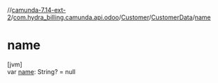 //[camunda-7.14-ext-2](../../../../index.md)/[com.hydra_billing.camunda.api.odoo](../../index.md)/[Customer](../index.md)/[CustomerData](index.md)/[name](name.md)

# name

[jvm]\
var [name](name.md): String? = null
